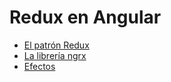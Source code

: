 # Redux en Angular

- [El patrón Redux](redux.md)
- [La librería ngrx](ngrx.md)
- [Efectos](effects.md)
